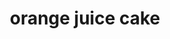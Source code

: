 ---
id: 5b7a2b062e53f50014153b5c
servings:
notes:
directions: 'preheat oven to 350°f. grease a bundt pan with cooking spray. set aside.
combine cake mix
 orange jello
 orange juice
 vegetable oil
 and eggs in a large bowl and mix until ingredients are well blended.
pour batter into prepared bundt pan. bake for 35-40 minutes or until cake tester comes out clean.
remove cake from oven to rest in pan for 5 minutes. remove cake from bundt pan to cool completely on a wire rack.
mix powdered sugar
 orange juice and beat until smooth. drizzle over cooled cake. sprinkle with orange zest and chopped pistachios. enjoy!'
ingredients: '1 (15 oz) box white cake mix
1 (6 oz) box orange jello mix
1 cup orange juice
¾ cup vegetable oil
4 large eggs
frosting:
2 tablespoons orange juice
1 cup powdered sugar
1 orange
 zested
1 cup pistachio nuts
 chopped'
rating: 5
ease: easy
img:
category: dessert
href: 'https: //12tomatoes.com/shared-orange-juice-cake/'
totalTime:
cookTime:
prepTime:
title: orange juice cake
slug: orange-juice-cake
---